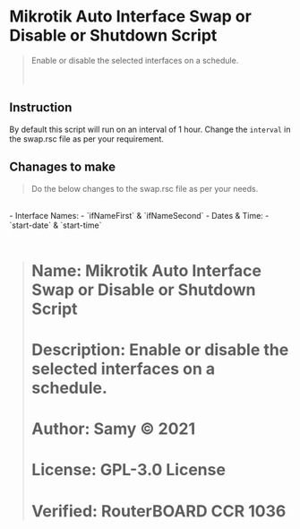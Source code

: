 # Mikrotik Auto Interface Swap or Disable or Shutdown Script
>Enable or disable the selected interfaces on a schedule.
<br/><br/><br/>
## Instruction
By default this script will run on an interval of 1 hour. Change the `interval` in the swap.rsc file as per your requirement.
<br/>
## Chanages to make
>Do the below changes to the swap.rsc file as per your needs.
<br/>
  - Interface Names:
    - `ifNameFirst` & `ifNameSecond`
  - Dates & Time:
    - `start-date` & `start-time`
<br/>
<br/>


> # Name: Mikrotik Auto Interface Swap or Disable or Shutdown Script
> # Description: Enable or disable the selected interfaces on a schedule.
> # Author: Samy © 2021
> # License: GPL-3.0 License
> # Verified: RouterBOARD CCR 1036
